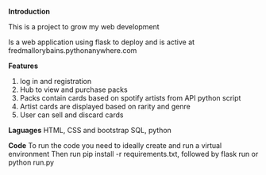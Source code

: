 **Introduction**

This is a project to grow my web development 

Is a web application using flask to deploy and is active at fredmallorybains.pythonanywhere.com

**Features**
1. log in and registration
2. Hub to view and purchase packs
3. Packs contain cards based on spotify artists from API python script
4. Artist cards are displayed based on rarity and genre
5. User can sell and discard cards

**Laguages**
HTML, CSS and bootstrap 
SQL, python

**Code**
To run the code you need to ideally create and run a virtual environment 
Then run pip install -r requirements.txt, followed by flask run or python run.py


